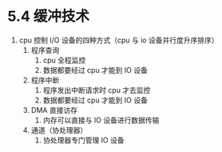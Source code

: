 # 5.4 缓冲技术
1. cpu 控制 I/O 设备的四种方式（cpu 与 io 设备并行度升序排序）
	1. 程序查询
		1. cpu 全程监控
		2. 数据都要经过 cpu 才能到 IO 设备
	2. 程序中断
		1. 程序发出中断请求时 cpu 才去监控
		2. 数据都要经过 cpu 才能到 IO 设备
	3. DMA 直接访存
		1. 内存可以直接与 IO 设备进行数据传输
	4. 通道（协处理器）
		1. 协处理器专门管理 IO 设备